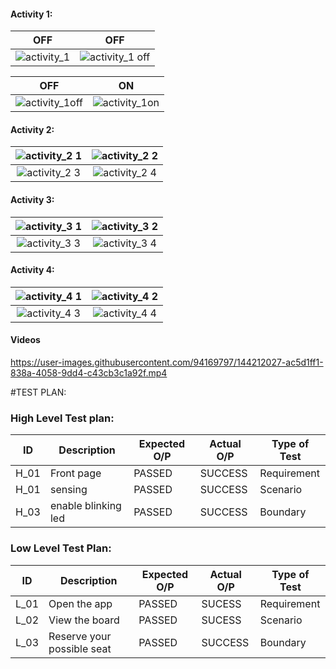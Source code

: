#### Activity 1:

|OFF|OFF|
|:--:|:--:|
| ![activity_1](https://user-images.githubusercontent.com/94169797/144202956-da2afcb1-2086-43e9-ac96-ba98e4552afb.jpg) | ![activity_1 off](https://user-images.githubusercontent.com/94169797/144203019-eba28a62-fede-4c29-aa57-480cf47e14e7.jpg) |

|OFF|ON|
|:--:|:--:|
| ![activity_1off](https://user-images.githubusercontent.com/94169797/144203203-e3263db5-1e75-4043-80c2-522641c7781e.jpg) | ![activity_1on](https://user-images.githubusercontent.com/94169797/144203216-f9b83bc0-6bed-43a9-b230-064a92bce2a7.jpg) |

#### Activity 2:

| ![activity_2 1](https://user-images.githubusercontent.com/94169797/144203736-ba12ed33-a7d6-4b9f-93af-598671344b89.jpg) | ![activity_2 2](https://user-images.githubusercontent.com/94169797/144203746-e5e2f195-efc9-4818-8c9f-6de9e3ded33d.jpg) |
|:--:|:--:|
| ![activity_2 3](https://user-images.githubusercontent.com/94169797/144203750-ea6c71ab-d5b7-4931-9df6-c93c0cfaffea.jpg) | ![activity_2 4](https://user-images.githubusercontent.com/94169797/144203717-e5f0af84-d1f6-4425-9221-9a40f250ed1b.jpg) |

#### Activity 3:

| ![activity_3 1](https://user-images.githubusercontent.com/94169797/144204647-fa0a50f8-3a69-4eed-b218-e24162c325d5.jpg) | ![activity_3 2](https://user-images.githubusercontent.com/94169797/144204651-61de9215-d0fd-4ec0-bcec-1578d4fe3b2d.jpg) |
|:--:|:--:|
| ![activity_3 3](https://user-images.githubusercontent.com/94169797/144204657-8024be8f-dc79-4a44-b356-ccf92e053982.jpg) | ![activity_3 4](https://user-images.githubusercontent.com/94169797/144204642-8a61f95a-df85-4e73-8795-7a4380e3d4c7.jpg) |

#### Activity 4:

| ![activity_4 1](https://user-images.githubusercontent.com/94169797/144205350-6f2318ed-482b-4031-b49c-d77ee6d2e5da.jpg) | ![activity_4 2](https://user-images.githubusercontent.com/94169797/144205360-edb3b2da-b77f-418e-b57c-cdcd2ab27917.jpg) |
|:--:|:--:|
| ![activity_4 3](https://user-images.githubusercontent.com/94169797/144205364-cb47aa68-5a90-4566-830b-aa7a856d5df6.jpg) | ![activity_4 4](https://user-images.githubusercontent.com/94169797/144205368-60e9bf0a-fb85-4913-92df-f6a46ada786a.jpg) |

#### Videos

https://user-images.githubusercontent.com/94169797/144212027-ac5d1ff1-838a-4058-9dd4-c43cb3c1a92f.mp4

#TEST PLAN:
### High Level Test plan:
| ID    | Description                             | Expected O/P | Actual O/P | Type of Test |
|-------|-----------------------------------------| ------------ | ---------- | ------------ |
| H_01  |Front page                   |PASSED        |SUCCESS     | Requirement  |
| H_01  |sensing                          |PASSED        |SUCCESS     | Scenario     |
| H_03  |enable blinking led             |PASSED        |SUCCESS     | Boundary     |


### Low Level Test Plan:
| ID    | Description           | Expected O/P | Actual O/P | Type of Test | 
|-------|-----------------------| ------------ | -----------| ------------ |
| L_01  |Open the app           | PASSED       |SUCESS      | Requirement  |
| L_02  |View the board| PASSED       |SUCESS      | Scenario     |
| L_03  |Reserve your possible seat     | PASSED       |SUCCESS     | Boundary     |
